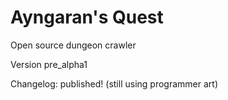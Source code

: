 # Ayngaran's Quest

Open source dungeon crawler

Version pre_alpha1

Changelog:
published! (still using programmer art)
